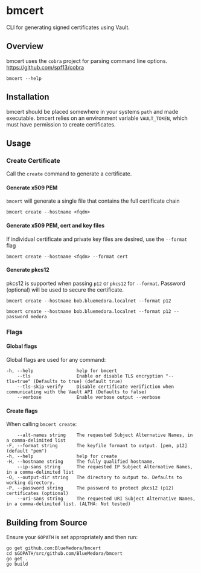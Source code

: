 # bmcert
CLI for generating signed certificates using Vault.


## Overview
bmcert uses the `cobra` project for parsing command line options. https://github.com/spf13/cobra
```
bmcert --help
```


## Installation
bmcert should be placed somewhere in your systems `path` and made executable. bmcert relies
on an environment variable `VAULT_TOKEN`, which must have permission to create certificates.


## Usage

### Create Certificate
Call the `create` command to generate a certificate.

#### Generate x509 PEM
`bmcert` will generate a single file that contains the full certificate chain
```
bmcert create --hostname <fqdn>
```

#### Generate x509 PEM, cert and key files
If individual certificate and private key files are desired, use the `--format` flag
```
bmcert create --hostname <fqdn> --format cert
```

#### Generate pkcs12
pkcs12 is supported when passing `p12` or `pkcs12` for `--format`.
Password (optional) will be used to secure the certificate.
```
bmcert create --hostname bob.bluemedora.localnet --format p12

bmcert create --hostname bob.bluemedora.localnet --format p12 --password medora
```


### Flags

#### Global flags
Global flags are used for any command:
```
-h, --help                help for bmcert
    --tls                 Enable or disable TLS encryption "--tls=true" (Defaults to true) (default true)
    --tls-skip-verify     Disable certificate verifiction when communicating with the Vault API (Defaults to false)
    --verbose             Enable verbose output --verbose
```

#### Create flags
When calling `bmcert create`:
```
    --alt-names string    The requested Subject Alternative Names, in a comma-delimited list
-F, --format string       The keyfile formant to output. [pem, p12] (default "pem")
-h, --help                help for create
-H, --hostname string     The fully qualified hostname.
    --ip-sans string      The requested IP Subject Alternative Names, in a comma-delimited list
-O, --output-dir string   The directory to output to. Defaults to working directory.
-P, --password string     The password to protect pkcs12 (p12) certificates (optional)
    --uri-sans string     The requested URI Subject Alternative Names, in a comma-delimited list. (ALTHA: Not tested)
```


## Building from Source
Ensure your `GOPATH` is set appropriately and then run:
```
go get github.com:BlueMedora/bmcert
cd $GOPATH/src/github.com/BlueMedora/bmcert
go get .
go build
```
